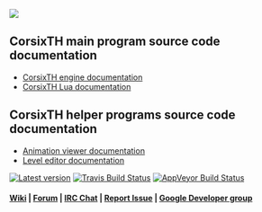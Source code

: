 ![](http://i.imgur.com/fYp148T.jpg)

## CorsixTH main program source code documentation
* [CorsixTH engine documentation](doc/corsixth_engine/html/index.html)
* [CorsixTH Lua documentation](doc/corsixth_lua/index.html)

## CorsixTH helper programs source code documentation
* [Animation viewer documentation](doc/animview/html/index.html)
* [Level editor documentation](doc/leveledit/html/index.html)

[![Latest version](https://img.shields.io/github/release/CorsixTH/CorsixTH.svg)](https://github.com/CorsixTH/CorsixTH/releases) [![Travis Build Status](https://travis-ci.org/CorsixTH/CorsixTH.svg?branch=master)](https://travis-ci.org/CorsixTH/CorsixTH) [![AppVeyor Build Status](https://ci.appveyor.com/api/projects/status/github/CorsixTH/CorsixTH?branch=master&svg=true)](https://ci.appveyor.com/project/TheCycoONE/corsixth)

#### [Wiki](https://github.com/CorsixTH/CorsixTH/wiki) | [Forum](http://forums.corsixth.com) | [IRC Chat](http://webchat.freenode.net/?channels=corsix-th) | [Report Issue](https://github.com/CorsixTH/CorsixTH/issues/new) | [Google Developer group](http://groups.google.com/group/corsix-th-dev)
